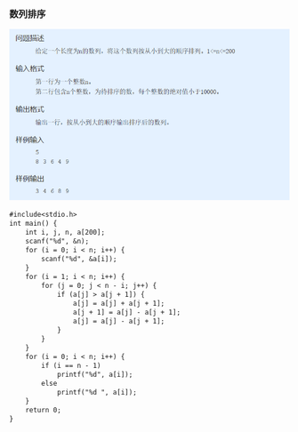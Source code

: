 ### 数列排序

![](https://github.com/wkrkk/RandomPictures/blob/master/%E8%93%9D%E6%A1%A5%E6%9D%AF/TIM%E6%88%AA%E5%9B%BE20190224210922.png?raw=true)

```
#include<stdio.h>
int main() {
	int i, j, n, a[200];
	scanf("%d", &n);
	for (i = 0; i < n; i++) {
		scanf("%d", &a[i]);
	}
	for (i = 1; i < n; i++) {
		for (j = 0; j < n - i; j++) {
			if (a[j] > a[j + 1]) {
				a[j] = a[j] + a[j + 1];
				a[j + 1] = a[j] - a[j + 1];
				a[j] = a[j] - a[j + 1];
			}
		}
	}
	for (i = 0; i < n; i++) {
		if (i == n - 1)
			printf("%d", a[i]);
		else
			printf("%d ", a[i]);
	}
	return 0;
}
```

